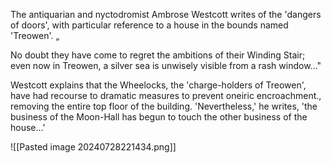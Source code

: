 The antiquarian and nyctodromist Ambrose Westcott writes of the 'dangers of doors', with particular reference to a house in the bounds named 'Treowen'.    „

No doubt they have come to regret the ambitions of their Winding Stair; even now in Treowen, a silver sea is unwisely visible from a rash window…"

Westcott explains that the Wheelocks, the 'charge-holders of Treowen', have had recourse to dramatic measures to prevent oneiric encroachment., removing the entire top floor of the building. 'Nevertheless,' he writes, 'the business of the Moon-Hall has begun to touch the other business of the house...'

![[Pasted image 20240728221434.png]]